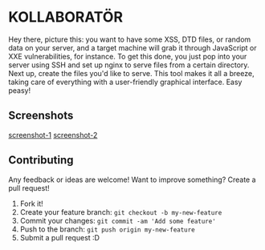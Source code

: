 # KOLLABORATÖR

Hey there, picture this: you want to have some XSS, DTD files, or random data on your server, and a target machine will grab it through JavaScript or XXE vulnerabilities, for instance. To get this done, you just pop into your server using SSH and set up nginx to serve files from a certain directory. Next up, create the files you'd like to serve. This tool makes it all a breeze, taking care of everything with a user-friendly graphical interface. Easy peasy!

## Screenshots
[screenshot-1](.screenshots/screen1.png)
[screenshot-2](.screenshots/screen2.png)

## Contributing
Any feedback or ideas are welcome! Want to improve something? Create a pull request!

1. Fork it!
2. Create your feature branch: `git checkout -b my-new-feature`
3. Commit your changes: `git commit -am 'Add some feature'`
4. Push to the branch: `git push origin my-new-feature`
5. Submit a pull request :D